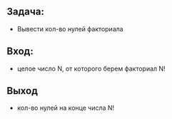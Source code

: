 ## Задача:
- Вывести кол-во нулей факториала
## Вход:
- целое число N, от которого берем факториал N!
## Выход
- кол-во нулей на конце числа N!